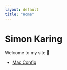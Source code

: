 ```yaml
---
layout: default
title: "Home"
---
```


# Simon Karing

Welcome to my site 👋

- [Mac Config](/config/mac/)
